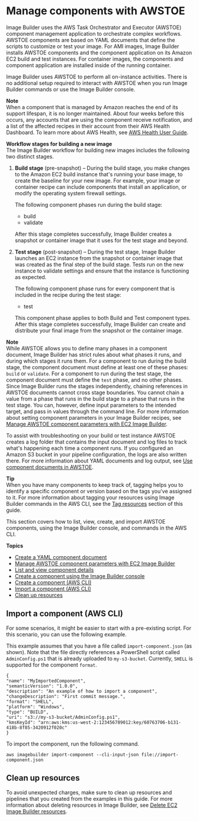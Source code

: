 # Manage components with AWSTOE<a name="manage-components"></a>

Image Builder uses the AWS Task Orchestrator and Executor \(AWSTOE\) component management application to orchestrate complex workflows\. AWSTOE components are based on YAML documents that define the scripts to customize or test your image\. For AMI images, Image Builder installs AWSTOE components and the component application on its Amazon EC2 build and test instances\. For container images, the components and component application are installed inside of the running container\. 

Image Builder uses AWSTOE to perform all on\-instance activities\. There is no additional setup required to interact with AWSTOE when you run Image Builder commands or use the Image Builder console\.

**Note**  
When a component that is managed by Amazon reaches the end of its support lifespan, it is no longer maintained\. About four weeks before this occurs, any accounts that are using the component receive notification, and a list of the affected recipes in their account from their AWS Health Dashboard\. To learn more about AWS Health, see [AWS Health User Guide](https://docs.aws.amazon.com/health/latest/ug/)\.

**Workflow stages for building a new image**  
The Image Builder workflow for building new images includes the following two distinct stages\.

1. **Build stage** \(pre\-snapshot\) – During the build stage, you make changes to the Amazon EC2 build instance that's running your base image, to create the baseline for your new image\. For example, your image or container recipe can include components that install an application, or modify the operating system firewall settings\.

   The following component phases run during the build stage:
   + build
   + validate

   After this stage completes successfully, Image Builder creates a snapshot or container image that it uses for the test stage and beyond\.

1. **Test stage** \(post\-snapshot\) – During the test stage, Image Builder launches an EC2 instance from the snapshot or container image that was created as the final step of the build stage\. Tests run on the new instance to validate settings and ensure that the instance is functioning as expected\.

   The following component phase runs for every component that is included in the recipe during the test stage: 
   + test

   This component phase applies to both Build and Test component types\. After this stage completes successfully, Image Builder can create and distribute your final image from the snapshot or the container image\.

**Note**  
While AWSTOE allows you to define many phases in a component document, Image Builder has strict rules about what phases it runs, and during which stages it runs them\. For a component to run during the build stage, the component document must define at least one of these phases: `build` or `validate`\. For a component to run during the test stage, the component document must define the `test` phase, and no other phases\.  
Since Image Builder runs the stages independently, chaining references in AWSTOE documents cannot cross stage boundaries\. You cannot chain a value from a phase that runs in the build stage to a phase that runs in the test stage\. You can, however, define input parameters to the intended target, and pass in values through the command line\. For more information about setting component parameters in your Image Builder recipes, see [Manage AWSTOE component parameters with EC2 Image Builder](manage-component-parameters.md)\.

To assist with troubleshooting on your build or test instance AWSTOE creates a log folder that contains the input document and log files to track what's happening each time a component runs\. If you configured an Amazon S3 bucket in your pipeline configuration, the logs are also written there\. For more information about YAML documents and log output, see [Use component documents in AWSTOE](toe-use-documents.md)\.

**Tip**  
When you have many components to keep track of, tagging helps you to identify a specific component or version based on the tags you've assigned to it\. For more information about tagging your resources using Image Builder commands in the AWS CLI, see the [Tag resources](tag-resources.md) section of this guide\.

This section covers how to list, view, create, and import AWSTOE components, using the Image Builder console, and commands in the AWS CLI\.

**Topics**
+ [Create a YAML component document](create-component-yaml.md)
+ [Manage AWSTOE component parameters with EC2 Image Builder](manage-component-parameters.md)
+ [List and view component details](component-details.md)
+ [Create a component using the Image Builder console](create-component-console.md)
+ [Create a component \(AWS CLI\)](create-components-cli.md)
+ [Import a component \(AWS CLI\)](#import-component-cli)
+ [Clean up resources](#component-cleanup)

## Import a component \(AWS CLI\)<a name="import-component-cli"></a>

For some scenarios, it might be easier to start with a pre\-existing script\. For this scenario, you can use the following example\. 

This example assumes that you have a file called `import-component.json` \(as shown\)\. Note that the file directly references a PowerShell script called `AdminConfig.ps1` that is already uploaded to `my-s3-bucket`\. Currently, `SHELL` is supported for the component `format`\. 

```
{
"name": "MyImportedComponent",
"semanticVersion": "1.0.0",
"description": "An example of how to import a component",
"changeDescription": "First commit message.",
"format": "SHELL",
"platform": "Windows",
"type": "BUILD",
"uri": "s3://my-s3-bucket/AdminConfig.ps1",
"kmsKeyId": "arn:aws:kms:us-west-2:123456789012:key/60763706-b131-418b-8f85-3420912f020c"
}
```

To import the component, run the following command\.

```
aws imagebuilder import-component --cli-input-json file://import-component.json
```

## Clean up resources<a name="component-cleanup"></a>

To avoid unexpected charges, make sure to clean up resources and pipelines that you created from the examples in this guide\. For more information about deleting resources in Image Builder, see [Delete EC2 Image Builder resources](delete-resources.md)\.